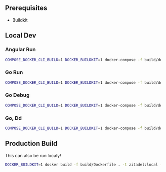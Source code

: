 
## Prerequisites

- Buildkit

## Local Dev

### Angular Run

```Bash
COMPOSE_DOCKER_CLI_BUILD=1 DOCKER_BUILDKIT=1 docker-compose -f build/docker-compose-dev.yml up --build angular
```

### Go Run

```Bash
COMPOSE_DOCKER_CLI_BUILD=1 DOCKER_BUILDKIT=1 docker-compose -f build/docker-compose-dev.yml up --build  go
```

### Go Debug

```Bash
COMPOSE_DOCKER_CLI_BUILD=1 DOCKER_BUILDKIT=1 docker-compose -f build/docker-compose-debug.yml up --build  go
```

### Go, Dd

```Bash
COMPOSE_DOCKER_CLI_BUILD=1 DOCKER_BUILDKIT=1 docker-compose -f build/docker-compose.yml up go db --build
```

## Production Build

This can also be run localy!

```Bash
DOCKER_BUILDKIT=1 docker build -f build/Dockerfile . -t zitadel:local --build-arg ENV=prod
```